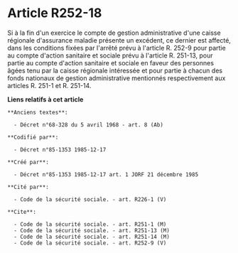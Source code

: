 # Article R252-18

Si à la fin d'un exercice le compte de gestion administrative d'une caisse régionale d'assurance maladie présente un
excédent, ce dernier est affecté, dans les conditions fixées par l'arrêté prévu à l'article R. 252-9 pour partie au compte
d'action sanitaire et sociale prévu à l'article R. 251-13, pour partie au compte d'action sanitaire et sociale en faveur des
personnes âgées tenu par la caisse régionale intéressée et pour partie à chacun des fonds nationaux de gestion administrative
mentionnés respectivement aux articles R. 251-1 et R. 251-14.

**Liens relatifs à cet article**

	**Anciens textes**:

	  - Décret n°68-328 du 5 avril 1968 - art. 8 (Ab)

	**Codifié par**:

	  - Décret n°85-1353 1985-12-17

	**Créé par**:

	  - Décret n°85-1353 1985-12-17 art. 1 JORF 21 décembre 1985

	**Cité par**:

	  - Code de la sécurité sociale. - art. R226-1 (V)

	**Cite**:

	  - Code de la sécurité sociale. - art. R251-1 (M)
	  - Code de la sécurité sociale. - art. R251-13 (M)
	  - Code de la sécurité sociale. - art. R251-14 (M)
	  - Code de la sécurité sociale. - art. R252-9 (V)
